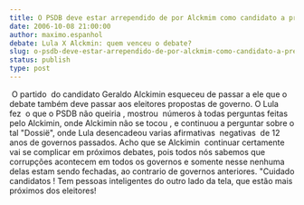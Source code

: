 ```yaml
---
title: O PSDB deve estar arrependido de por Alckmim como candidato a presidencia.
date: 2006-10-08 21:00:00
author: maximo.espanhol
debate: Lula X Alckmin: quem venceu o debate?
slug: o-psdb-deve-estar-arrependido-de-por-alckmim-como-candidato-a-presidencia
status: publish 
type: post
---
```


 O partido  do candidato Geraldo Alckimin esqueceu de passar a ele que o debate também deve passar aos eleitores propostas de governo. O Lula fez  o que o PSDB não queiria , mostrou  números à todas perguntas feitas pelo Alckimin, onde Alckimin não se tocou , e continuou a perguntar sobre o tal "Dossië", onde Lula desencadeou varias afirmativas  negativas  de 12 anos de governos passados. Acho que se Alckimin  continuar certamente vai se complicar em próximos debates, pois todos nós sabemos que corrupções acontecem em todos os governos e somente nesse nenhuma delas estam sendo fechadas, ao contrario de governos anteriores. "Cuidado candidatos ! Tem pessoas inteligentes do outro lado da tela, que estão mais próximos dos eleitores! 


